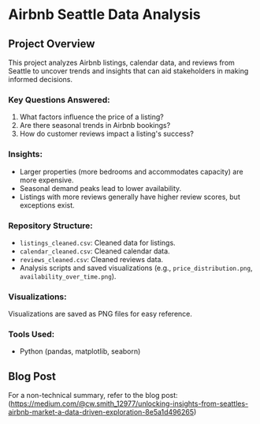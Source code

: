 
# Airbnb Seattle Data Analysis

## Project Overview
This project analyzes Airbnb listings, calendar data, and reviews from Seattle to uncover trends and insights that can aid stakeholders in making informed decisions.

### Key Questions Answered:
1. What factors influence the price of a listing?
2. Are there seasonal trends in Airbnb bookings?
3. How do customer reviews impact a listing's success?

### Insights:
- Larger properties (more bedrooms and accommodates capacity) are more expensive.
- Seasonal demand peaks lead to lower availability.
- Listings with more reviews generally have higher review scores, but exceptions exist.

### Repository Structure:
- `listings_cleaned.csv`: Cleaned data for listings.
- `calendar_cleaned.csv`: Cleaned calendar data.
- `reviews_cleaned.csv`: Cleaned reviews data.
- Analysis scripts and saved visualizations (e.g., `price_distribution.png`, `availability_over_time.png`).

### Visualizations:
Visualizations are saved as PNG files for easy reference.

### Tools Used:
- Python (pandas, matplotlib, seaborn)

## Blog Post
For a non-technical summary, refer to the blog post: (https://medium.com/@cw.smith_12977/unlocking-insights-from-seattles-airbnb-market-a-data-driven-exploration-8e5a1d496265)

